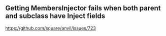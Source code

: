 ## Getting MembersInjector fails when both parent and subclass have Inject fields

https://github.com/square/anvil/issues/723
